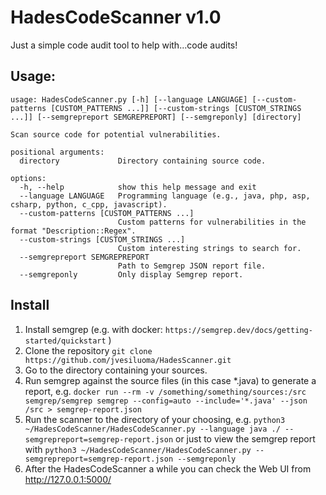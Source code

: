 # HadesCodeScanner v1.0

Just a simple code audit tool to help with...code audits!


## Usage:

```
usage: HadesCodeScanner.py [-h] [--language LANGUAGE] [--custom-patterns [CUSTOM_PATTERNS ...]] [--custom-strings [CUSTOM_STRINGS ...]] [--semgrepreport SEMGREPREPORT] [--semgreponly] [directory]

Scan source code for potential vulnerabilities.

positional arguments:
  directory             Directory containing source code.

options:
  -h, --help            show this help message and exit
  --language LANGUAGE   Programming language (e.g., java, php, asp, csharp, python, c_cpp, javascript).
  --custom-patterns [CUSTOM_PATTERNS ...]
                        Custom patterns for vulnerabilities in the format "Description::Regex".
  --custom-strings [CUSTOM_STRINGS ...]
                        Custom interesting strings to search for.
  --semgrepreport SEMGREPREPORT
                        Path to Semgrep JSON report file.
  --semgreponly         Only display Semgrep report.

```

## Install

1. Install semgrep (e.g. with docker: ```https://semgrep.dev/docs/getting-started/quickstart``` )
2. Clone the repository ```git clone https://github.com/jvesiluoma/HadesScanner.git```
3. Go to the directory containing your sources.
4. Run semgrep against the source files (in this case *.java) to generate a report, e.g. ```docker run --rm -v /something/something/sources:/src semgrep/semgrep semgrep --config=auto --include='*.java' --json /src > semgrep-report.json```
5. Run the scanner to the directory of your choosing, e.g. ```python3 ~/HadesCodeScanner/HadesCodeScanner.py --language java ./ --semgrepreport=semgrep-report.json``` or just to view the semgrep report with ```python3 ~/HadesCodeScanner/HadesCodeScanner.py --semgrepreport=semgrep-report.json --semgreponly```
6. After the HadesCodeScanner a while you can check the Web UI from http://127.0.0.1:5000/

